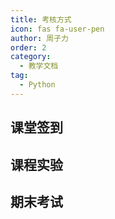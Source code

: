 ```yaml
---
title: 考核方式
icon: fas fa-user-pen
author: 周子力
order: 2
category:
  - 教学文档
tag:
  - Python
---
```


## 课堂签到

## 课程实验

## 期末考试

